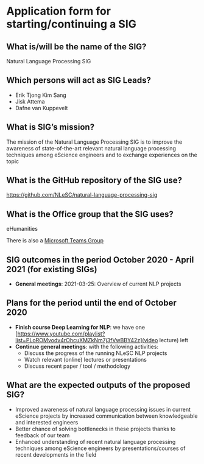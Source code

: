 # Application form for starting/continuing a SIG

## What is/will be the name of the SIG?
Natural Language Processing SIG

## Which persons will act as SIG Leads?
- Erik Tjong Kim Sang
- Jisk Attema
- Dafne van Kuppevelt

## What is SIG’s mission?
The mission of the Natural Language Processing SIG is to improve the awareness of state-of-the-art relevant natural language processing techniques among eScience engineers and to exchange experiences on the topic

## What is the GitHub repository of the SIG use?
https://github.com/NLeSC/natural-language-processing-sig

## What is the Office group that the SIG uses?
eHumanities

There is also a [Microsoft Teams Group](https://teams.microsoft.com/l/team/19%3ac87796efc0b54b8f870bc2fbbd934ca3%40thread.tacv2/conversations?groupId=04716d15-4155-456d-beaa-37d137c57569&tenantId=aa3aeacc-6307-42b2-ac05-787dd5c32574)

## SIG outcomes in the period October 2020 - April 2021 (for existing SIGs)
- **General meetings**: 
2021-03-25: Overview of current NLP projects

## Plans for the period until the end of October 2020
<!--  help text goes here  -->
- **Finish course Deep Learning for NLP**: we have one [https://www.youtube.com/playlist?list=PLoROMvodv4rOhcuXMZkNm7j3fVwBBY42z](video lecture) left 
- **Continue general meetings**: with the following activities:
  - Discuss the progress of the running NLeSC NLP projects
  - Watch relevant (online) lectures or presentations
  - Discuss recent paper / tool / methodology

## What are the expected outputs of the proposed SIG?
- Improved awareness of natural language processing issues in current eScience projects by increased communication between knowledgeable and interested engineers
- Better chance of solving bottlenecks in these projects thanks to feedback of our team
- Enhanced understanding of recent natural language processing techniques among eScience engineers by presentations/courses of recent developments in the field
